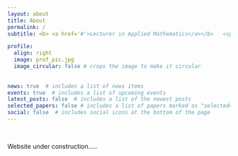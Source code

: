 ```yaml
---
layout: about
title: About
permalink: /
subtitle: <b> <a href='#'>Lecturer in Applied Mathematics</a></b>   <span >&#124;</span>  <b><a href='https://sro.sussex.ac.uk/id/eprint/72566/'>PhD</a></b>. University of Hull

profile:
  align: right
  image: prof_pic.jpg
  image_circular: false # crops the image to make it circular
  
    
news: true  # includes a list of news items
events: true  # includes a list of upcoming events
latest_posts: false  # includes a list of the newest posts
selected_papers: false # includes a list of papers marked as "selected={true}"
social: false  # includes social icons at the bottom of the page
---
```


&nbsp;

Website under construction.....


